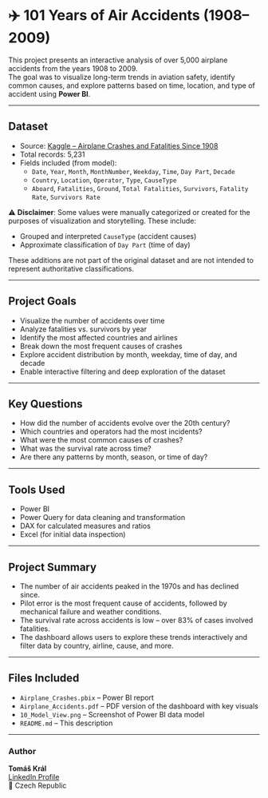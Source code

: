 
# ✈️ 101 Years of Air Accidents (1908–2009)

This project presents an interactive analysis of over 5,000 airplane accidents from the years 1908 to 2009.  
The goal was to visualize long-term trends in aviation safety, identify common causes, and explore patterns based on time, location, and type of accident using **Power BI**.

---

## Dataset

- Source: [Kaggle – Airplane Crashes and Fatalities Since 1908](https://www.kaggle.com/code/melissamonfared/airplane-crashes-analysis-eda/input?select=Airplane_Crashes_and_Fatalities_Since_1908.csv)
- Total records: 5,231
- Fields included (from model):
  - `Date`, `Year`, `Month`, `MonthNumber`, `Weekday`, `Time`, `Day Part`, `Decade`
  - `Country`, `Location`, `Operator`, `Type`, `CauseType`
  - `Aboard`, `Fatalities`, `Ground`, `Total Fatalities`, `Survivors`, `Fatality Rate`, `Survivors Rate`

⚠️ **Disclaimer**: Some values were manually categorized or created for the purposes of visualization and storytelling. These include:
- Grouped and interpreted `CauseType` (accident causes)
- Approximate classification of `Day Part` (time of day)

These additions are not part of the original dataset and are not intended to represent authoritative classifications.

---

## Project Goals

- Visualize the number of accidents over time
- Analyze fatalities vs. survivors by year
- Identify the most affected countries and airlines
- Break down the most frequent causes of crashes
- Explore accident distribution by month, weekday, time of day, and decade
- Enable interactive filtering and deep exploration of the dataset

---

## Key Questions

- How did the number of accidents evolve over the 20th century?
- Which countries and operators had the most incidents?
- What were the most common causes of crashes?
- What was the survival rate across time?
- Are there any patterns by month, season, or time of day?

---

## Tools Used

- Power BI
- Power Query for data cleaning and transformation
- DAX for calculated measures and ratios
- Excel (for initial data inspection)

---

## Project Summary

- The number of air accidents peaked in the 1970s and has declined since.
- Pilot error is the most frequent cause of accidents, followed by mechanical failure and weather conditions.
- The survival rate across accidents is low – over 83% of cases involved fatalities.
- The dashboard allows users to explore these trends interactively and filter data by country, airline, cause, and more.

---

## Files Included

- `Airplane_Crashes.pbix` – Power BI report
- `Airplane_Accidents.pdf` – PDF version of the dashboard with key visuals
- `10_Model_View.png` – Screenshot of Power BI data model
- `README.md` – This description

---

### Author

**Tomáš Král**  
[LinkedIn Profile](https://www.linkedin.com/in/kraltom/)  
📍 Czech Republic
